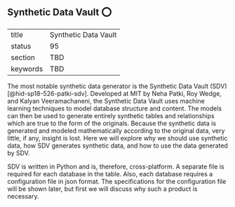 ## Synthetic Data Vault :o:


|          |                      |
| -------- | -------------------- |
| title    | Synthetic Data Vault |
| status   | 95                   |
| section  | TBD                  |
| keywords | TBD                  |




The most notable synthetic data generator is the Synthetic Data Vault
(SDV)[@hid-sp18-526-patki-sdv]. Developed at MIT by Neha Patki, Roy
Wedge, and Kalyan Veeramachaneni, the Synthetic Data Vault uses machine
learning techniques to model database structure and content. The models
can then be used to generate entirely synthetic tables and relationships
which are true to the form of the originals. Because the synthetic data
is generated and modeled mathematically according to the original data,
very little, if any, insight is lost. Here we will explore why we should
use synthetic data, how SDV generates synthetic data, and how to use the
data generated by SDV.

SDV is written in Python and is, therefore, cross-platform. A separate
file is required for each database in the table. Also, each database
requires a configuration file in json format. The specifications for the
configuration file will be shown later, but first we will discuss why
such a product is necessary.
